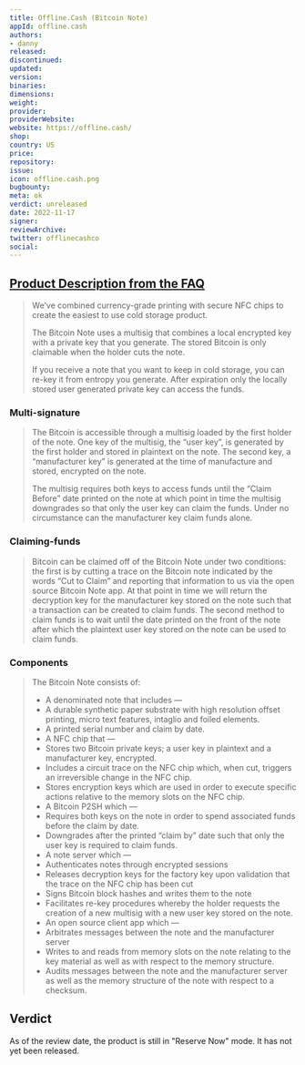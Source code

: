 ```yaml
---
title: Offline.Cash (Bitcoin Note)
appId: offline.cash
authors:
- danny
released: 
discontinued: 
updated: 
version: 
binaries: 
dimensions: 
weight: 
provider: 
providerWebsite: 
website: https://offline.cash/
shop: 
country: US
price: 
repository: 
issue: 
icon: offline.cash.png
bugbounty: 
meta: ok
verdict: unreleased
date: 2022-11-17
signer: 
reviewArchive: 
twitter: offlinecashco
social:
---
```


## [Product Description from the FAQ](https://offline.cash/pages/faq)

> We’ve combined currency-grade printing with secure NFC chips to create the easiest to use cold storage product.
> 
> The Bitcoin Note uses a multisig that combines a local encrypted key with a private key that you generate. The stored Bitcoin is only claimable when the holder cuts the note.
>
> If you receive a note that you want to keep in cold storage, you can re-key it from entropy you generate. After expiration only the locally stored user generated private key can access the funds.

### Multi-signature

> The Bitcoin is accessible through a multisig loaded by the first holder of the note. One key of the multisig, the “user key”, is generated by the first holder and stored in plaintext on the note. The second key, a “manufacturer key” is generated at the time of manufacture and stored, encrypted on the note.
>
> The multisig requires both keys to access funds until the “Claim Before” date printed on the note at which point in time the multisig downgrades so that only the user key can claim the funds. Under no circumstance can the manufacturer key claim funds alone.

### Claiming-funds

> Bitcoin can be claimed off of the Bitcoin Note under two conditions: the first is by cutting a trace on the Bitcoin note indicated by the words “Cut to Claim” and reporting that information to us via the open source Bitcoin Note app. At that point in time we will return the decryption key for the manufacturer key stored on the note such that a transaction can be created to claim funds. The second method to claim funds is to wait until the date printed on the front of the note after which the plaintext user key stored on the note can be used to claim funds.

### Components

> The Bitcoin Note consists of:
>
> - A denominated note that includes —
> - A durable synthetic paper substrate with high resolution offset printing, micro text features, intaglio and foiled elements.
> - A printed serial number and claim by date.
> - A NFC chip that —
> - Stores two Bitcoin private keys; a user key in plaintext and a manufacturer key, encrypted.
> - Includes a circuit trace on the NFC chip which, when cut, triggers an irreversible change in the NFC chip.
> - Stores encryption keys which are used in order to execute specific actions relative to the memory slots on the NFC chip.
> - A Bitcoin P2SH which —
> - Requires both keys on the note in order to spend associated funds before the claim by date.
> - Downgrades after the printed “claim by” date such that only the user key is required to claim funds.
> - A note server which —
> - Authenticates notes through encrypted sessions
> - Releases decryption keys for the factory key upon validation that the trace on the NFC chip has been cut
> - Signs Bitcoin block hashes and writes them to the note
> - Facilitates re-key procedures whereby the holder requests the creation of a new multisig with a new user key stored on the note.
> - An open source client app which —
> - Arbitrates messages between the note and the manufacturer server
> - Writes to and reads from memory slots on the note relating to the key material as well as with respect to the memory structure.
> - Audits messages between the note and the manufacturer server as well as the memory structure of the note with respect to a checksum.

## Verdict 

As of the review date, the product is still in "Reserve Now" mode. It has not yet been released. 